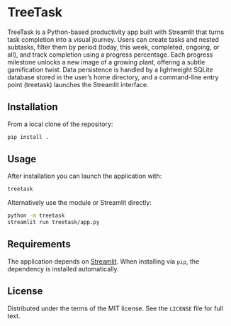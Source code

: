 # TreeTask
TreeTask is a Python-based productivity app built with Streamlit that turns task completion into a visual journey. Users can create tasks and nested subtasks, filter them by period (today, this week, completed, ongoing, or all), and track completion using a progress percentage. Each progress milestone unlocks a new image of a growing plant, offering a subtle gamification twist. Data persistence is handled by a lightweight SQLite database stored in the user’s home directory, and a command-line entry point (treetask) launches the Streamlit interface.

## Installation

From a local clone of the repository:

```bash
pip install .
```

## Usage

After installation you can launch the application with:

```bash
treetask
```

Alternatively use the module or Streamlit directly:

```bash
python -m treetask
streamlit run treetask/app.py
```

## Requirements

The application depends on [Streamlit](https://streamlit.io/). When installing
via `pip`, the dependency is installed automatically.

## License

Distributed under the terms of the MIT license. See the `LICENSE` file for full
text.
